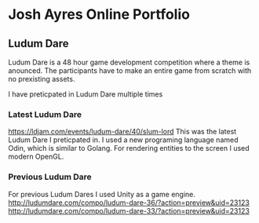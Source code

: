 # Josh Ayres Online Portfolio

## Ludum Dare
Ludum Dare is a 48 hour game development competition where a theme is anounced.
The participants have to make an entire game from scratch with no prexisting assets.

I have preticpated in Ludum Dare multiple times
### Latest Ludum Dare
https://ldjam.com/events/ludum-dare/40/slum-lord
This was the latest Ludum Dare I preticpated in.
I used a new programing language named Odin, which is similar to Golang.
For rendering entities to the screen I used modern OpenGL.

### Previous Ludum Dare
For previous Ludum Dares I used Unity as a game engine.
http://ludumdare.com/compo/ludum-dare-36/?action=preview&uid=23123
http://ludumdare.com/compo/ludum-dare-33/?action=preview&uid=23123

